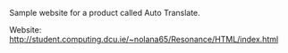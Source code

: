 Sample website for a product called Auto Translate. 

Website: http://student.computing.dcu.ie/~nolana65/Resonance/HTML/index.html
